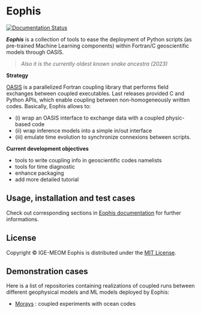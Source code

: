 # Eophis

[![Documentation Status](https://readthedocs.org/projects/eophis/badge/?version=latest)](https://eophis.readthedocs.io/en/latest/?badge=latest)

**_Eophis_** is a collection of tools to ease the deployment of Python scripts (as pre-trained Machine Learning components) within Fortran/C geoscientific models through OASIS.
> _Also it is the currently oldest known snake ancestra (2023)_

**Strategy**

[OASIS](https://oasis.cerfacs.fr/en/) is a parallelized Fortran coupling library that performs field exchanges between coupled executables. Last releases provided C and Python APIs, which enable coupling between non-homogeneously written codes. 
Basically, Eophis allows to: 
   - (i) wrap an OASIS interface to exchange data with a coupled physic-based code
   - (ii) wrap inference models into a simple in/out interface
   - (iii) emulate time evolution to synchronize connexions between scripts.

**Current development objectives**
   - tools to write coupling info in geoscientific codes namelists
   - tools for time diagnostic
   - enhance packaging
   - add more detailed tutorial

## Usage, installation and test cases

Check out corresponding sections in [Eophis documentation](https://eophis.readthedocs.io/en/latest/index.html) for further informations.

## License

Copyright &copy; IGE-MEOM
Eophis is distributed under the [MIT License](https://github.com/meom-group/eophis/blob/main/LICENSE).

## Demonstration cases

Here is a list of repositories containing realizations of coupled runs between different geophysical models and ML models deployed by Eophis:
- [Morays](https://github.com/morays-community) : coupled experiments with ocean codes
